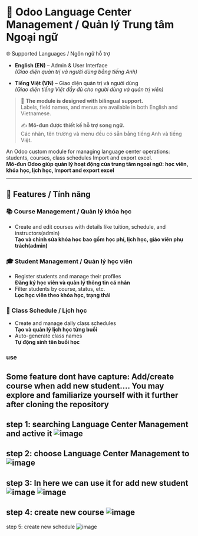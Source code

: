 # 📘 Odoo Language Center Management / Quản lý Trung tâm Ngoại ngữ
🌐 Supported Languages / Ngôn ngữ hỗ trợ

- **English (EN)** – Admin & User Interface  
  *(Giao diện quản trị và người dùng bằng tiếng Anh)*

- **Tiếng Việt (VN)** – Giao diện quản trị và người dùng  
  *(Giao diện tiếng Việt đầy đủ cho người dùng và quản trị viên)*

> 📝 **The module is designed with bilingual support.**  
> Labels, field names, and menus are available in both English and Vietnamese.  
>  
> ✍️ **Mô-đun được thiết kế hỗ trợ song ngữ.**  
> Các nhãn, tên trường và menu đều có sẵn bằng tiếng Anh và tiếng Việt.

An Odoo custom module for managing language center operations: students, courses, class schedules Import and export excel.  
**Mô-đun Odoo giúp quản lý hoạt động của trung tâm ngoại ngữ: học viên, khóa học, lịch học, Import and export excel**

---

## 🚀 Features / Tính năng

### 📚 Course Management / Quản lý khóa học
- Create and edit courses with details like tuition, schedule, and instructors(admin)  
  **Tạo và chỉnh sửa khóa học bao gồm học phí, lịch học, giáo viên phụ trách(admin)**

### 🎓 Student Management / Quản lý học viên
- Register students and manage their profiles  
  **Đăng ký học viên và quản lý thông tin cá nhân**
- Filter students by course, status, etc.  
  **Lọc học viên theo khóa học, trạng thái**

### 📅 Class Schedule / Lịch học
- Create and manage daily class schedules  
  **Tạo và quản lý lịch học từng buổi**
- Auto-generate class names  
  **Tự động sinh tên buổi học**

### use 
Some feature dont have capture:
Add/create course when add new student.... 
You may explore and familiarize yourself with it further after cloning the repository
---
step 1: searching Language Center Management and active it 
![image](https://github.com/user-attachments/assets/55e49286-c43b-4291-b544-5134d1477873)
---
step 2: choose Language Center Management to 
![image](https://github.com/user-attachments/assets/d16ec099-e4e7-4d60-a0a7-219641d16cbc)
---
step 3: In here we can use it for add new student
![image](https://github.com/user-attachments/assets/cf65257c-3b91-44f0-a901-50ed95d3feea)
![image](https://github.com/user-attachments/assets/b94ae8b8-3db8-4a8d-aa1e-c80b3f443de0)
---
step 4: create new course 
![image](https://github.com/user-attachments/assets/bca22727-a820-4549-800f-a60d9e07fca6)
---
step 5: create new schedule 
![image](https://github.com/user-attachments/assets/72074c68-623a-440a-b9c0-3da2e8a89090)

